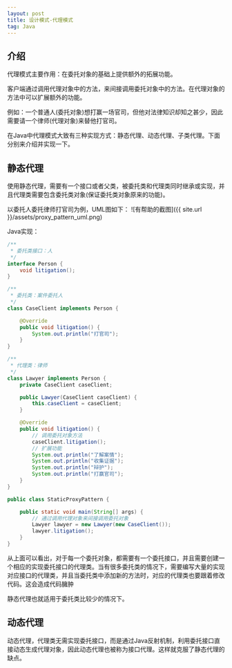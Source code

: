 ```yaml
---
layout: post
title: 设计模式-代理模式
tag: Java
---
```


## 介绍
代理模式主要作用：在委托对象的基础上提供额外的拓展功能。

客户端通过调用代理对象中的方法，来间接调用委托对象中的方法。在代理对象的方法中可以扩展额外的功能。

例如：一个普通人(委托对象)想打赢一场官司，但他对法律知识却知之甚少，因此需要请一个律师(代理对象)来替他打官司。

在Java中代理模式大致有三种实现方式：静态代理、动态代理、子类代理。下面分别来介绍并实现一下。
## 静态代理
使用静态代理，需要有一个接口或者父类，被委托类和代理类同时继承或实现，并且代理类需要包含委托类对象(保证委托类对象原来的功能)。

以委托人委托律师打官司为例，UML图如下：
![有帮助的截图]({{ site.url }}/assets/proxy_pattern_uml.png)

Java实现：
```java
/**
 * 委托类接口：人
 */
interface Person {
    void litigation();
}

/**
 * 委托类：案件委托人
 */
class CaseClient implements Person {

    @Override
    public void litigation() {
        System.out.println("打官司");
    }
}

/**
 * 代理类：律师
 */
class Lawyer implements Person {
    private CaseClient caseClient;

    public Lawyer(CaseClient caseClient) {
        this.caseClient = caseClient;
    }

    @Override
    public void litigation() {
        // 调用委托对象方法
        caseClient.litigation();
        // 扩展功能
        System.out.println("了解案情");
        System.out.println("收集证据");
        System.out.println("辩护");
        System.out.println("打赢官司");
    }
}

public class StaticProxyPattern {

    public static void main(String[] args) {
        // 通过调用代理对象来间接调用委托对象
        Lawyer lawyer = new Lawyer(new CaseClient());
        lawyer.litigation();
    }
}
```
从上面可以看出，对于每一个委托对象，都需要有一个委托接口，并且需要创建一个相应的实现委托接口的代理类。当有很多委托类的情况下，需要编写大量的实现对应接口的代理类，并且当委托类中添加新的方法时，对应的代理类也要跟着修改代码。这会造成代码臃肿

静态代理也就适用于委托类比较少的情况下。
## 动态代理
动态代理，代理类无需实现委托接口，而是通过Java反射机制，利用委托接口直接动态生成代理对象，因此动态代理也被称为接口代理。这样就克服了静态代理的缺点。

